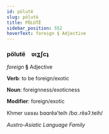 ```yaml
---
id: pölutë
slug: pölutë
title: PÖLUTË
sidebar_position: 552
hoverText: foreign § Adjective
---
```


### pölutë&emsp;<span kind="abugida">ʋıʓʃcʇ</span>

*foreign* **§** Adjective

**Verb**: to be foreign/exotic

**Noun**: foreignness/exoticness

**Modifier**: foreign/exotic

Khmer បរទេស bɑɑrĕəʼteih /ɓɑː.rĕəʔ.teih/

*Austro-Asiatic Language Family*